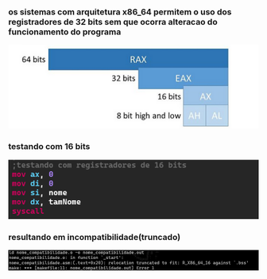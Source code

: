 ### os sistemas com arquitetura x86_64  permitem o uso dos registradores de 32 bits sem que ocorra alteracao do funcionamento do programa

![accumulator](img/registrador.png)

### testando com 16 bits

![16 bits](img/16bits.png)


### resultando em incompatibilidade(truncado)

![truncamento](img/truncamento.png)